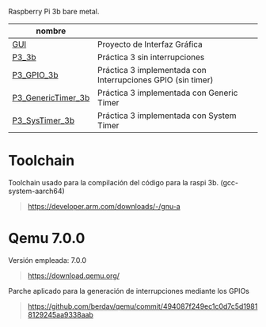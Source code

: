 Raspberry Pi 3b bare metal.

|nombre          |                                                           |
|----------------|-----------------------------------------------------------|
|[GUI](https://github.com/junouyangf/qemu-int/tree/main/GUI)|Proyecto de Interfaz Gráfica|
|[P3_3b](https://github.com/junouyangf/qemu-int/tree/main/P3_3b)|Práctica 3 sin interrupciones|
|[P3_GPIO_3b](https://github.com/junouyangf/qemu-int/tree/main/P3_GPIO_3b)|Práctica 3 implementada con Interrupciones GPIO (sin timer)|
|[P3_GenericTimer_3b](https://github.com/junouyangf/qemu-int/tree/main/P3_GenericTimer_3b)|Práctica 3 implementada con Generic Timer|
|[P3_SysTimer_3b](https://github.com/junouyangf/qemu-int/tree/main/P3_SysTimer_3b)|Práctica 3 implementada con System Timer|

# Toolchain
Toolchain usado para la compilación del código para la raspi 3b. (gcc-system-aarch64)
>https://developer.arm.com/downloads/-/gnu-a

# Qemu 7.0.0
Versión empleada: 7.0.0
>https://download.qemu.org/

Parche aplicado para la generación de interrupciones mediante los GPIOs
>https://github.com/berdav/qemu/commit/494087f249ec1c0d7c5d19818129245aa9338aab
